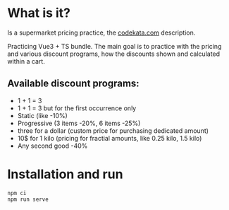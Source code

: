 # What is it?

Is a supermarket pricing practice, the [codekata.com](http://codekata.com/kata/kata01-supermarket-pricing/) description.

Practicing Vue3 + TS bundle. The main goal is to practice with the
pricing and various discount programs, how the discounts shown and
calculated within a cart.

## Available discount programs:
- 1 + 1 = 3
- 1 + 1 = 3 but for the first occurrence only
- Static (like -10%)
- Progressive (3 items -20%, 6 items -25%)
- three for a dollar (custom price for purchasing dedicated amount)
- 10$ for 1 kilo (pricing for fractial amounts, like 0.25 kilo, 1.5 kilo)
- Any second good -40%

# Installation and run

```
npm ci
npm run serve
```
